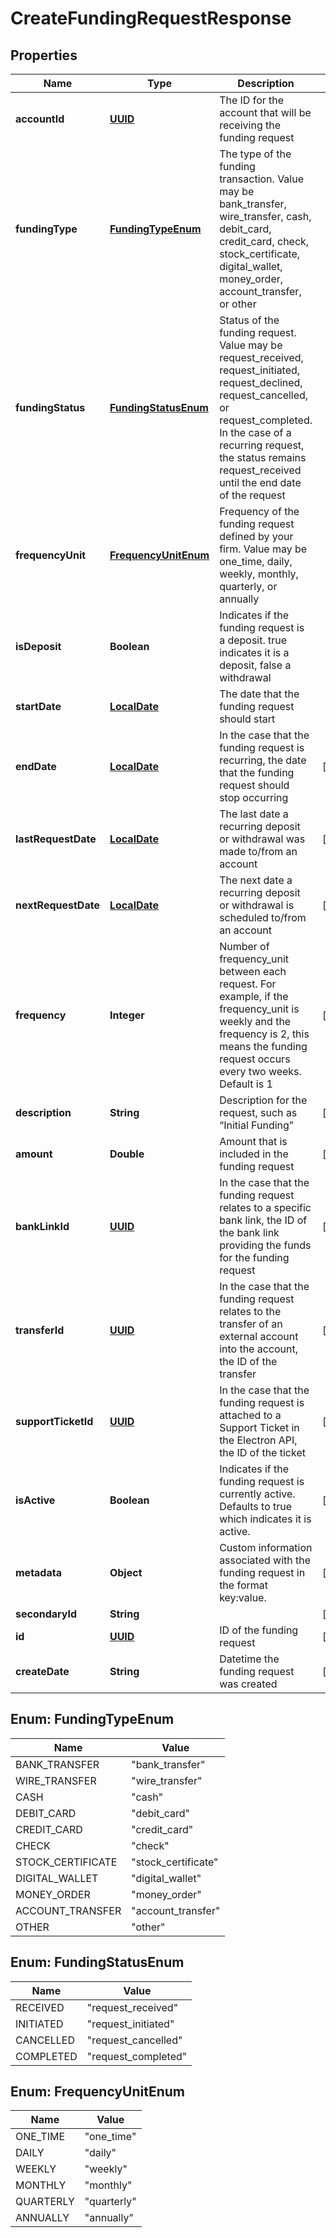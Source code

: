 
# CreateFundingRequestResponse

## Properties
Name | Type | Description | Notes
------------ | ------------- | ------------- | -------------
**accountId** | [**UUID**](UUID.md) | The ID for the account that will be receiving the funding request | 
**fundingType** | [**FundingTypeEnum**](#FundingTypeEnum) | The type of the funding transaction. Value may be bank_transfer, wire_transfer, cash, debit_card, credit_card, check, stock_certificate, digital_wallet, money_order, account_transfer, or other | 
**fundingStatus** | [**FundingStatusEnum**](#FundingStatusEnum) | Status of the funding request. Value may be request_received, request_initiated, request_declined, request_cancelled, or request_completed. In the case of a recurring request, the status remains request_received until the end date of the request | 
**frequencyUnit** | [**FrequencyUnitEnum**](#FrequencyUnitEnum) | Frequency of the funding request defined by your firm. Value may be one_time, daily, weekly, monthly, quarterly, or annually | 
**isDeposit** | **Boolean** | Indicates if the funding request is a deposit. true indicates it is a deposit, false a withdrawal | 
**startDate** | [**LocalDate**](LocalDate.md) | The date that the funding request should start | 
**endDate** | [**LocalDate**](LocalDate.md) | In the case that the funding request is recurring, the date that the funding request should stop occurring |  [optional]
**lastRequestDate** | [**LocalDate**](LocalDate.md) | The last date a recurring deposit or withdrawal was made to/from an account |  [optional]
**nextRequestDate** | [**LocalDate**](LocalDate.md) | The next date a recurring deposit or withdrawal is scheduled to/from an account |  [optional]
**frequency** | **Integer** | Number of frequency_unit between each request. For example, if the frequency_unit is weekly and the frequency is 2, this means the funding request occurs every two weeks. Default is 1 |  [optional]
**description** | **String** | Description for the request, such as “Initial Funding” |  [optional]
**amount** | **Double** | Amount that is included in the funding request |  [optional]
**bankLinkId** | [**UUID**](UUID.md) | In the case that the funding request relates to a specific bank link, the ID of the bank link providing the funds for the funding request |  [optional]
**transferId** | [**UUID**](UUID.md) | In the case that the funding request relates to the transfer of an external account into the account, the ID of the transfer |  [optional]
**supportTicketId** | [**UUID**](UUID.md) | In the case that the funding request is attached to a Support Ticket in the Electron API, the ID of the ticket |  [optional]
**isActive** | **Boolean** | Indicates if the funding request is currently active. Defaults to true which indicates it is active. |  [optional]
**metadata** | **Object** | Custom information associated with the funding request in the format key:value. |  [optional]
**secondaryId** | **String** |  |  [optional]
**id** | [**UUID**](UUID.md) | ID of the funding request |  [optional]
**createDate** | **String** | Datetime the funding request was created |  [optional]


<a name="FundingTypeEnum"></a>
## Enum: FundingTypeEnum
Name | Value
---- | -----
BANK_TRANSFER | &quot;bank_transfer&quot;
WIRE_TRANSFER | &quot;wire_transfer&quot;
CASH | &quot;cash&quot;
DEBIT_CARD | &quot;debit_card&quot;
CREDIT_CARD | &quot;credit_card&quot;
CHECK | &quot;check&quot;
STOCK_CERTIFICATE | &quot;stock_certificate&quot;
DIGITAL_WALLET | &quot;digital_wallet&quot;
MONEY_ORDER | &quot;money_order&quot;
ACCOUNT_TRANSFER | &quot;account_transfer&quot;
OTHER | &quot;other&quot;


<a name="FundingStatusEnum"></a>
## Enum: FundingStatusEnum
Name | Value
---- | -----
RECEIVED | &quot;request_received&quot;
INITIATED | &quot;request_initiated&quot;
CANCELLED | &quot;request_cancelled&quot;
COMPLETED | &quot;request_completed&quot;


<a name="FrequencyUnitEnum"></a>
## Enum: FrequencyUnitEnum
Name | Value
---- | -----
ONE_TIME | &quot;one_time&quot;
DAILY | &quot;daily&quot;
WEEKLY | &quot;weekly&quot;
MONTHLY | &quot;monthly&quot;
QUARTERLY | &quot;quarterly&quot;
ANNUALLY | &quot;annually&quot;



